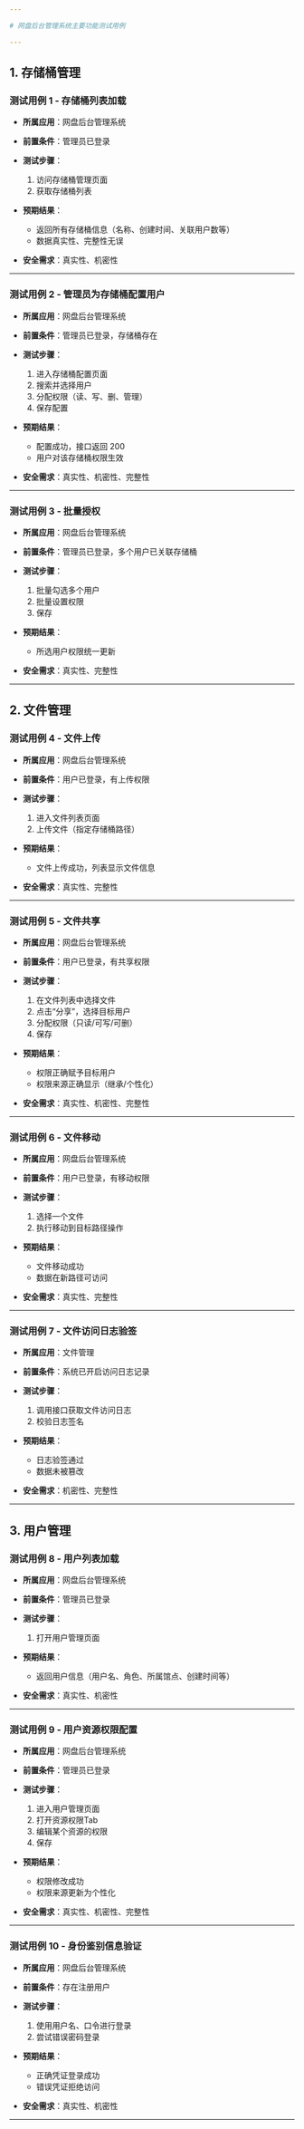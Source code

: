 ```yaml
---

# 网盘后台管理系统主要功能测试用例

---
```


## 1. 存储桶管理

### 测试用例 1 - 存储桶列表加载

* **所属应用**：网盘后台管理系统
* **前置条件**：管理员已登录
* **测试步骤**：

    1. 访问存储桶管理页面
    2. 获取存储桶列表
* **预期结果**：

    * 返回所有存储桶信息（名称、创建时间、关联用户数等）
    * 数据真实性、完整性无误
* **安全需求**：真实性、机密性

---

### 测试用例 2 - 管理员为存储桶配置用户

* **所属应用**：网盘后台管理系统
* **前置条件**：管理员已登录，存储桶存在
* **测试步骤**：

    1. 进入存储桶配置页面
    2. 搜索并选择用户
    3. 分配权限（读、写、删、管理）
    4. 保存配置
* **预期结果**：

    * 配置成功，接口返回 200
    * 用户对该存储桶权限生效
* **安全需求**：真实性、机密性、完整性

---

### 测试用例 3 - 批量授权

* **所属应用**：网盘后台管理系统
* **前置条件**：管理员已登录，多个用户已关联存储桶
* **测试步骤**：

    1. 批量勾选多个用户
    2. 批量设置权限
    3. 保存
* **预期结果**：

    * 所选用户权限统一更新
* **安全需求**：真实性、完整性

---

## 2. 文件管理

### 测试用例 4 - 文件上传

* **所属应用**：网盘后台管理系统
* **前置条件**：用户已登录，有上传权限
* **测试步骤**：

    1. 进入文件列表页面
    2. 上传文件（指定存储桶路径）
* **预期结果**：

    * 文件上传成功，列表显示文件信息
* **安全需求**：真实性、完整性

---

### 测试用例 5 - 文件共享

* **所属应用**：网盘后台管理系统
* **前置条件**：用户已登录，有共享权限
* **测试步骤**：

    1. 在文件列表中选择文件
    2. 点击“分享”，选择目标用户
    3. 分配权限（只读/可写/可删）
    4. 保存
* **预期结果**：

    * 权限正确赋予目标用户
    * 权限来源正确显示（继承/个性化）
* **安全需求**：真实性、机密性、完整性

---

### 测试用例 6 - 文件移动

* **所属应用**：网盘后台管理系统
* **前置条件**：用户已登录，有移动权限
* **测试步骤**：

    1. 选择一个文件
    2. 执行移动到目标路径操作
* **预期结果**：

    * 文件移动成功
    * 数据在新路径可访问
* **安全需求**：真实性、完整性

---

### 测试用例 7 - 文件访问日志验签

* **所属应用**：文件管理
* **前置条件**：系统已开启访问日志记录
* **测试步骤**：

    1. 调用接口获取文件访问日志
    2. 校验日志签名
* **预期结果**：

    * 日志验签通过
    * 数据未被篡改
* **安全需求**：机密性、完整性

---

## 3. 用户管理

### 测试用例 8 - 用户列表加载

* **所属应用**：网盘后台管理系统
* **前置条件**：管理员已登录
* **测试步骤**：

    1. 打开用户管理页面
* **预期结果**：

    * 返回用户信息（用户名、角色、所属馆点、创建时间等）
* **安全需求**：真实性、机密性

---

### 测试用例 9 - 用户资源权限配置

* **所属应用**：网盘后台管理系统
* **前置条件**：管理员已登录
* **测试步骤**：

    1. 进入用户管理页面
    2. 打开资源权限Tab
    3. 编辑某个资源的权限
    4. 保存
* **预期结果**：

    * 权限修改成功
    * 权限来源更新为个性化
* **安全需求**：真实性、机密性、完整性

---

### 测试用例 10 - 身份鉴别信息验证

* **所属应用**：网盘后台管理系统
* **前置条件**：存在注册用户
* **测试步骤**：

    1. 使用用户名、口令进行登录
    2. 尝试错误密码登录
* **预期结果**：

    * 正确凭证登录成功
    * 错误凭证拒绝访问
* **安全需求**：真实性、机密性

---

